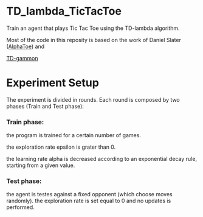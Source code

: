 # TD_lambda_TicTacToe
Train an agent that plays Tic Tac Toe using the TD-lambda algorithm.

Most of the code in this reposity is based on the work of Daniel Slater ([AlphaToe](https://github.com/DanielSlater/AlphaToe)) and

[TD-gammon](https://github.com/fomorians/td-gammon)



# Experiment Setup
The experiment is divided in rounds. Each round is composed by two phases (Train and Test phase):
### Train phase:
the program is trained for a certain number of games.

the exploration rate epsilon is grater than 0.

the learning rate alpha is decreased according to an exponential decay rule, starting from a given value.
### Test phase:
the agent is testes against a fixed opponent (which choose moves randomly).
the exploration rate is set equal to 0 and no updates is performed.


